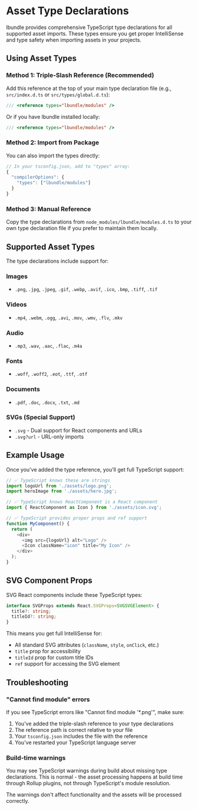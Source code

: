 # Asset Type Declarations

lbundle provides comprehensive TypeScript type declarations for all supported asset imports. These types ensure you get proper IntelliSense and type safety when importing assets in your projects.

## Using Asset Types

### Method 1: Triple-Slash Reference (Recommended)

Add this reference at the top of your main type declaration file (e.g., `src/index.d.ts` or `src/types/global.d.ts`):

```typescript
/// <reference types="lbundle/modules" />
```

Or if you have lbundle installed locally:

```typescript
/// <reference types="lbundle/modules" />
```

### Method 2: Import from Package

You can also import the types directly:

```typescript
// In your tsconfig.json, add to "types" array:
{
  "compilerOptions": {
    "types": ["lbundle/modules"]
  }
}
```

### Method 3: Manual Reference

Copy the type declarations from `node_modules/lbundle/modules.d.ts` to your own type declaration file if you prefer to maintain them locally.

## Supported Asset Types

The type declarations include support for:

### Images

- `.png`, `.jpg`, `.jpeg`, `.gif`, `.webp`, `.avif`, `.ico`, `.bmp`, `.tiff`, `.tif`

### Videos

- `.mp4`, `.webm`, `.ogg`, `.avi`, `.mov`, `.wmv`, `.flv`, `.mkv`

### Audio

- `.mp3`, `.wav`, `.aac`, `.flac`, `.m4a`

### Fonts

- `.woff`, `.woff2`, `.eot`, `.ttf`, `.otf`

### Documents

- `.pdf`, `.doc`, `.docx`, `.txt`, `.md`

### SVGs (Special Support)

- `.svg` - Dual support for React components and URLs
- `.svg?url` - URL-only imports

## Example Usage

Once you've added the type reference, you'll get full TypeScript support:

```typescript
// ✅ TypeScript knows these are strings
import logoUrl from './assets/logo.png';
import heroImage from './assets/hero.jpg';

// ✅ TypeScript knows ReactComponent is a React component
import { ReactComponent as Icon } from './assets/icon.svg';

// ✅ TypeScript provides proper props and ref support
function MyComponent() {
  return (
    <div>
      <img src={logoUrl} alt="Logo" />
      <Icon className="icon" title="My Icon" />
    </div>
  );
}
```

## SVG Component Props

SVG React components include these TypeScript types:

```typescript
interface SVGProps extends React.SVGProps<SVGSVGElement> {
  title?: string;
  titleId?: string;
}
```

This means you get full IntelliSense for:

- All standard SVG attributes (`className`, `style`, `onClick`, etc.)
- `title` prop for accessibility
- `titleId` prop for custom title IDs
- `ref` support for accessing the SVG element

## Troubleshooting

### "Cannot find module" errors

If you see TypeScript errors like "Cannot find module '\*.png'", make sure:

1. You've added the triple-slash reference to your type declarations
2. The reference path is correct relative to your file
3. Your `tsconfig.json` includes the file with the reference
4. You've restarted your TypeScript language server

### Build-time warnings

You may see TypeScript warnings during build about missing type declarations. This is normal - the asset processing happens at build time through Rollup plugins, not through TypeScript's module resolution.

The warnings don't affect functionality and the assets will be processed correctly.

